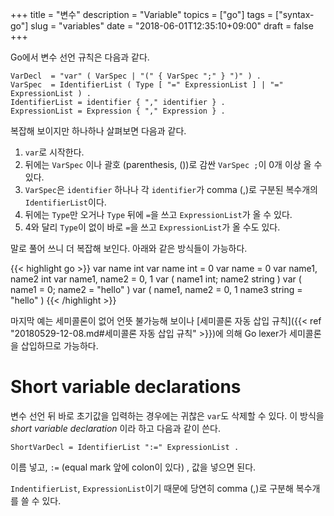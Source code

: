 +++
title = "변수"
description = "Variable"
topics = ["go"]
tags = ["syntax-go"]
slug = "variables"
date = "2018-06-01T12:35:10+09:00"
draft = false
+++

Go에서 변수 선언 규칙은 다음과 같다.

```
VarDecl  = "var" ( VarSpec | "(" { VarSpec ";" } ")" ) .
VarSpec  = IdentifierList ( Type [ "=" ExpressionList ] | "=" ExpressionList ) .
IdentifierList = identifier { "," identifier } .
ExpressionList = Expression { "," Expression } .
```

복잡해 보이지만 하나하나 살펴보면 다음과 같다.

1. `var`로 시작한다.
2. 뒤에는 `VarSpec` 이나 괄호 (parenthesis, ())로 감싼 `VarSpec ;`이 0개 이상 올 수 있다.
3. `VarSpec`은 `identifier` 하나나 각 `identifier`가 comma (,)로 구분된 복수개의 `IdentifierList`이다.
4. 뒤에는 `Type`만 오거나 `Type` 뒤에 `=`을 쓰고 `ExpressionList`가 올 수 있다.
5. 4와 달리 `Type`이 없이 바로 `=`을 쓰고 `ExpressionList`가 올 수도 있다.

말로 풀어 쓰니 더 복잡해 보인다. 아래와 같은 방식들이 가능하다.

{{< highlight go >}}
var name int
var name int  = 0
var name = 0
var name1, name2 int
var name1, name2 = 0, 1
var ( name1 int; name2 string )
var ( name1 = 0; name2 = "hello" )
var (
	name1, name2 = 0, 1
	name3 string = "hello"
)
{{< /highlight >}}

마지막 예는 세미콜론이 없어 언뜻 불가능해 보이나 [세미콜론 자동 삽입 규칙]({{< ref "20180529-12-08.md#세미콜론 자동 삽입 규칙" >}})에 의해 Go lexer가 세미콜론을 삽입하므로 가능하다.

# Short variable declarations

변수 선언 뒤 바로 초기값을 입력하는 경우에는 귀찮은 `var`도 삭제할 수 있다. 이 방식을 *short variable declaration* 이라 하고 다음과 같이 쓴다.

```
ShortVarDecl = IdentifierList ":=" ExpressionList .
```

이름 넣고,  `:=` (equal mark 앞에 colon이 있다) , 값을 넣으면 된다.

`IndentifierList`, `ExpressionList`이기 때문에 당연히 comma (,)로 구분해 복수개를 쓸 수 있다.